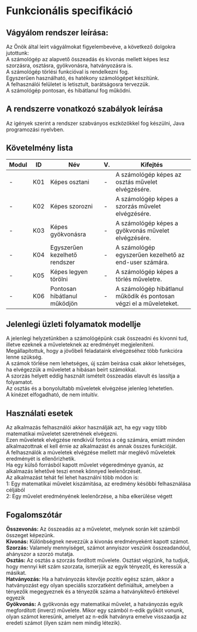 
<h1>Funkcionális specifikáció</h1>

<h2>Vágyálom rendszer leírása:</h2>
<p>
    Az Önök által leírt vágyálmokat figyelembevéve, a következő dolgokra jutottunk: <br>
    A számológép az alapvető összeadás és kivonás mellett képes lesz szorzásra, osztásra, gyökvonásra, hatványozásra is. <br>
    A számológép törlési funkcióval is rendelkezni fog. <br>
    Egyszerűen használható, és hatékony számológépet készítünk. <br>
    A felhasználói felületet is letisztult, barátságosra tervezzük. <br>
    A számológép pontosan, és hibátlanul fog működni. <br>
</p>

<h2>A rendszerre vonatkozó szabályok leírása</h2>
<p>
    Az igények szerint a rendszer szabványos eszközökkel fog készülni, Java programozási nyelvben. <br>

<h2>Követelmény lista</h2>

|Modul| ID | Név |V.| Kifejtés|
|---|---|---|---|---|
|-| K01| Képes osztani|-|A számológép képes az osztás művelet elvégzésére.|
|-| K02| Képes szorozni|-|A számológép képes a szorzás művelet elvégzésére.|
|-| K03| Képes gyökvonásra|-|A számológép képes a gyökvonás művelet elvégzésére.|
|-| K04| Egyszerűen kezelhető rendszer|-|A számológép egyszerűen kezelhető az end-user számára.|
|-| K05| Képes legyen törölni|-|A számológép képes a törlés műveletre.|
|-| K06| Pontosan hibátlanul működjön|-|A számológép hibátlanul működik és pontosan végzi el a műveleteket.|
</p>

<h2>Jelenlegi üzleti folyamatok modellje</h2>

A jelenlegi helyzetünkben a számológépünk csak összeadni és kivonni tud, illetve ezeknek a műveleteknek az eredményét megjeleníteni.\
Megállapítottuk, hogy a jövőbeli feladataink elvégzéséhez több funkcióra lenne szükség.\
A számok törlése nem lehetséges, új szám beirása csak akkor lehetséges, ha elvégezzük a műveletet a hibásan beírt számokkal. \
A szorzás helyett eddig használt ismételt összeadás elavult és lassítja a folyamatot.\
Az osztás és a bonyolultabb műveletek elvégzése jelenleg lehetetlen.\
A kinézet elfogadható, de nem intuitív.

<h2>Használati esetek</h2>

Az alkalmazás felhasználói akkor használják azt, ha egy vagy több matematikai műveletet szeretnének elvégezni.\
Ezen műveletek elvégzése rendkivül fontos a cég számára, emiatt minden alkalmazottnak el kell érnie az alkalmazást és annak összes funkcióját.\
A felhasználók a múveletek elvégzése mellett már meglévő műveletek eredményét is ellenőrizhetik.\
Ha egy külső forrásból kapott művelet végeredménye gyanús, az alkalmazás lehetővé teszi ennek könnyed leelenőrzését.\
Az alkalmazást tehát fel lehet használni több módon is:\
1: Egy matematikai művelet kiszámitása, az eredmény késöbbi felhasználása céljából\
2: Egy művelet eredményének leelenőrzése, a hiba elkerülése végett


<h2>Fogalomszótár</h2>
   <p><strong>Összevonás:</strong> Az összeadás az a műveletet, melynek során két számból összeget képezünk.<br>
   <strong>Kivonás:</strong> Különbségnek nevezzük a kivonás eredményeként kapott számot.<br>
   <strong>Szorzás:</strong> Valamely mennyiséget, számot annyiszor veszünk összeadandóul, ahányszor a szorzó mutatja.<br>
   <strong>Osztás:</strong> Az osztás a szorzás fordított művelete. Osztást végzünk, ha tudjuk, hogy mennyi két szám szorzata, ismerjük az egyik tényezőt, és keressük a másikat.<br>
   <strong>Hatványozás:</strong> Ha a hatványozás kitevője pozitív egész szám, akkor a hatványozást egy olyan speciális szorzatként definiáltuk, amelyben a tényezők megegyeznek és a tényezők száma a hatványkitevő értékével egyezik<br>
   <strong>Gyökvonás:</strong> A gyökvonás egy matematikai művelet, a hatványozás egyik megfordított (inverz) művelete. Mikor egy számból n-edik gyököt vonunk, olyan számot keresünk, amelyet az n-edik hatványra emelve visszaadja az eredeti számot (ilyen szám nem mindig létezik).</p>

